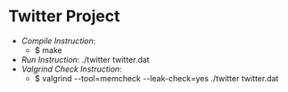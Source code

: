 # Twitter Project

  - *Compile Instruction*: 
  	- $ make
  - *Run Instruction*: ./twitter twitter.dat
  - *Valgrind Check Instruction*: 
    - $ valgrind --tool=memcheck --leak-check=yes ./twitter twitter.dat
